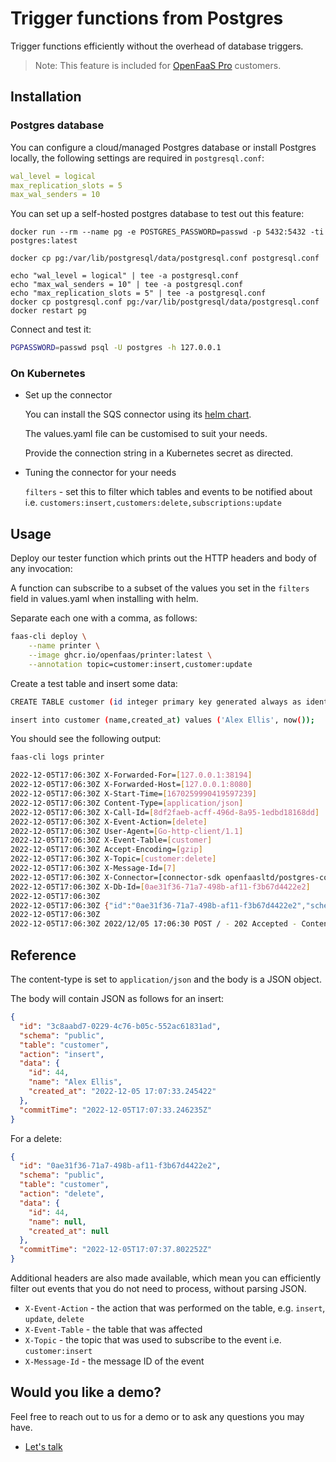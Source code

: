 # Trigger functions from Postgres

Trigger functions efficiently without the overhead of database triggers.

> Note: This feature is included for [OpenFaaS Pro](https://openfaas.com/support/) customers.

## Installation

### Postgres database

You can configure a cloud/managed Postgres database or install Postgres locally, the following settings are required in `postgresql.conf`:

```yaml
wal_level = logical
max_replication_slots = 5
max_wal_senders = 10
```

You can set up a self-hosted postgres database to test out this feature:

```
docker run --rm --name pg -e POSTGRES_PASSWORD=passwd -p 5432:5432 -ti postgres:latest

docker cp pg:/var/lib/postgresql/data/postgresql.conf postgresql.conf

echo "wal_level = logical" | tee -a postgresql.conf
echo "max_wal_senders = 10" | tee -a postgresql.conf
echo "max_replication_slots = 5" | tee -a postgresql.conf
docker cp postgresql.conf pg:/var/lib/postgresql/data/postgresql.conf
docker restart pg
```

Connect and test it:

```bash
PGPASSWORD=passwd psql -U postgres -h 127.0.0.1
```

### On Kubernetes

* Set up the connector

    You can install the SQS connector using its [helm chart](https://github.com/openfaas/faas-netes/tree/master/chart/postgres-connector).

    The values.yaml file can be customised to suit your needs.

    Provide the connection string in a Kubernetes secret as directed.

* Tuning the connector for your needs

    `filters` - set this to filter which tables and events to be notified about i.e. `customers:insert,customers:delete,subscriptions:update`

## Usage

Deploy our tester function which prints out the HTTP headers and body of any invocation:

A function can subscribe to a subset of the values you set in the `filters` field in values.yaml when installing with helm.

Separate each one with a comma, as follows:

```bash
faas-cli deploy \
    --name printer \
    --image ghcr.io/openfaas/printer:latest \
    --annotation topic=customer:insert,customer:update
```

Create a test table and insert some data:

```bash
CREATE TABLE customer (id integer primary key generated always as identity, name text, created_at timestamp);

insert into customer (name,created_at) values ('Alex Ellis', now());
```

You should see the following output:

```bash
faas-cli logs printer

2022-12-05T17:06:30Z X-Forwarded-For=[127.0.0.1:38194]
2022-12-05T17:06:30Z X-Forwarded-Host=[127.0.0.1:8080]
2022-12-05T17:06:30Z X-Start-Time=[1670259990419597239]
2022-12-05T17:06:30Z Content-Type=[application/json]
2022-12-05T17:06:30Z X-Call-Id=[8df2faeb-acff-496d-8a95-1edbd18168dd]
2022-12-05T17:06:30Z X-Event-Action=[delete]
2022-12-05T17:06:30Z User-Agent=[Go-http-client/1.1]
2022-12-05T17:06:30Z X-Event-Table=[customer]
2022-12-05T17:06:30Z Accept-Encoding=[gzip]
2022-12-05T17:06:30Z X-Topic=[customer:delete]
2022-12-05T17:06:30Z X-Message-Id=[7]
2022-12-05T17:06:30Z X-Connector=[connector-sdk openfaasltd/postgres-connector]
2022-12-05T17:06:30Z X-Db-Id=[0ae31f36-71a7-498b-af11-f3b67d4422e2]
2022-12-05T17:06:30Z 
2022-12-05T17:06:30Z {"id":"0ae31f36-71a7-498b-af11-f3b67d4422e2","schema":"public","table":"customer","action":"delete","data":{"id":44,"name":null,"created_at":null},"commitTime":"2022-12-05T17:07:37.802252Z"}
2022-12-05T17:06:30Z 
2022-12-05T17:06:30Z 2022/12/05 17:06:30 POST / - 202 Accepted - ContentLength: 0B (0.0007s)
```

## Reference

The content-type is set to `application/json` and the body is a JSON object.

The body will contain JSON as follows for an insert:

```json
{
  "id": "3c8aabd7-0229-4c76-b05c-552ac61831ad",
  "schema": "public",
  "table": "customer",
  "action": "insert",
  "data": {
    "id": 44,
    "name": "Alex Ellis",
    "created_at": "2022-12-05 17:07:33.245422"
  },
  "commitTime": "2022-12-05T17:07:33.246235Z"
}
```

For a delete:

```json
{
  "id": "0ae31f36-71a7-498b-af11-f3b67d4422e2",
  "schema": "public",
  "table": "customer",
  "action": "delete",
  "data": {
    "id": 44,
    "name": null,
    "created_at": null
  },
  "commitTime": "2022-12-05T17:07:37.802252Z"
}
```

Additional headers are also made available, which mean you can efficiently filter out events that you do not need to process, without parsing JSON.

* `X-Event-Action` - the action that was performed on the table, e.g. `insert`, `update`, `delete`
* `X-Event-Table` - the table that was affected
* `X-Topic` - the topic that was used to subscribe to the event i.e. `customer:insert`
* `X-Message-Id` - the message ID of the event


## Would you like a demo?

Feel free to reach out to us for a demo or to ask any questions you may have.

* [Let's talk](https://openfaas.com/support/)
